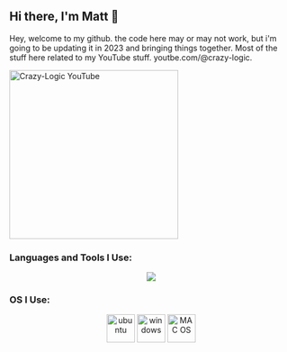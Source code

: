 ## Hi there, I'm Matt 👋

Hey, welcome to my github. the code here may or may not work, but i'm going to be updating it in 2023 and bringing things together. Most of the stuff here related to my YouTube stuff. youtbe.com/@crazy-logic. 
<p>
  <a href="https://youtube.com/@crazy-logic">
    <img alt="Crazy-Logic YouTube" width="300px" src="https://img.shields.io/badge/YouTube-FF0000?style=for-the-badge&logo=youtube&logoColor=white"/> 
  </a> 
</p>

### Languages and Tools I Use:

<p align="center">
  <!--a href="https://skillicons.dev"-->
    <img src="https://skillicons.dev/icons?i=php,mysql,js,html,css,arduino,linux,nginx,raspberrypi,cs" />
</p>

### OS I Use:

<p align="center">
  <!-- https://dev.to/envoy_/150-badges-for-github-pnk#os -->
  <img alt="ubuntu" height="50px" src="https://img.shields.io/badge/Ubuntu-E95420?style=for-the-badge&logo=ubuntu&logoColor=white" />
  <img alt="windows" height="50px" src="https://img.shields.io/badge/Windows-0078D6?style=for-the-badge&logo=windows&logoColor=white" />
  <img alt="MAC OS" height="50px" src="https://img.shields.io/badge/mac%20os-000000?style=for-the-badge&logo=apple&logoColor=white" />
</p>
